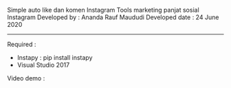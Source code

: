 Simple auto like dan komen Instagram 
Tools marketing panjat sosial Instagram
Developed by : Ananda Rauf Maududi 
Developed date : 24 June 2020
_____________________________________________________________________________________________________________________________________________________________________________

Required : 
- Instapy : pip install instapy 
- Visual Studio 2017 

Video demo : 
